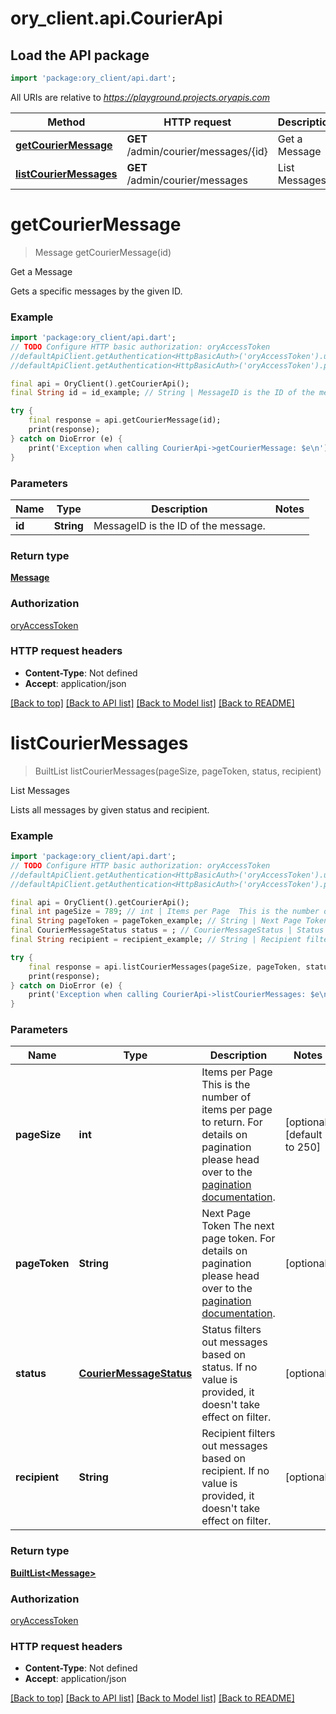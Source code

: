 # ory_client.api.CourierApi

## Load the API package
```dart
import 'package:ory_client/api.dart';
```

All URIs are relative to *https://playground.projects.oryapis.com*

Method | HTTP request | Description
------------- | ------------- | -------------
[**getCourierMessage**](CourierApi.md#getcouriermessage) | **GET** /admin/courier/messages/{id} | Get a Message
[**listCourierMessages**](CourierApi.md#listcouriermessages) | **GET** /admin/courier/messages | List Messages


# **getCourierMessage**
> Message getCourierMessage(id)

Get a Message

Gets a specific messages by the given ID.

### Example
```dart
import 'package:ory_client/api.dart';
// TODO Configure HTTP basic authorization: oryAccessToken
//defaultApiClient.getAuthentication<HttpBasicAuth>('oryAccessToken').username = 'YOUR_USERNAME'
//defaultApiClient.getAuthentication<HttpBasicAuth>('oryAccessToken').password = 'YOUR_PASSWORD';

final api = OryClient().getCourierApi();
final String id = id_example; // String | MessageID is the ID of the message.

try {
    final response = api.getCourierMessage(id);
    print(response);
} catch on DioError (e) {
    print('Exception when calling CourierApi->getCourierMessage: $e\n');
}
```

### Parameters

Name | Type | Description  | Notes
------------- | ------------- | ------------- | -------------
 **id** | **String**| MessageID is the ID of the message. | 

### Return type

[**Message**](Message.md)

### Authorization

[oryAccessToken](../README.md#oryAccessToken)

### HTTP request headers

 - **Content-Type**: Not defined
 - **Accept**: application/json

[[Back to top]](#) [[Back to API list]](../README.md#documentation-for-api-endpoints) [[Back to Model list]](../README.md#documentation-for-models) [[Back to README]](../README.md)

# **listCourierMessages**
> BuiltList<Message> listCourierMessages(pageSize, pageToken, status, recipient)

List Messages

Lists all messages by given status and recipient.

### Example
```dart
import 'package:ory_client/api.dart';
// TODO Configure HTTP basic authorization: oryAccessToken
//defaultApiClient.getAuthentication<HttpBasicAuth>('oryAccessToken').username = 'YOUR_USERNAME'
//defaultApiClient.getAuthentication<HttpBasicAuth>('oryAccessToken').password = 'YOUR_PASSWORD';

final api = OryClient().getCourierApi();
final int pageSize = 789; // int | Items per Page  This is the number of items per page to return. For details on pagination please head over to the [pagination documentation](https://www.ory.sh/docs/ecosystem/api-design#pagination).
final String pageToken = pageToken_example; // String | Next Page Token  The next page token. For details on pagination please head over to the [pagination documentation](https://www.ory.sh/docs/ecosystem/api-design#pagination).
final CourierMessageStatus status = ; // CourierMessageStatus | Status filters out messages based on status. If no value is provided, it doesn't take effect on filter.
final String recipient = recipient_example; // String | Recipient filters out messages based on recipient. If no value is provided, it doesn't take effect on filter.

try {
    final response = api.listCourierMessages(pageSize, pageToken, status, recipient);
    print(response);
} catch on DioError (e) {
    print('Exception when calling CourierApi->listCourierMessages: $e\n');
}
```

### Parameters

Name | Type | Description  | Notes
------------- | ------------- | ------------- | -------------
 **pageSize** | **int**| Items per Page  This is the number of items per page to return. For details on pagination please head over to the [pagination documentation](https://www.ory.sh/docs/ecosystem/api-design#pagination). | [optional] [default to 250]
 **pageToken** | **String**| Next Page Token  The next page token. For details on pagination please head over to the [pagination documentation](https://www.ory.sh/docs/ecosystem/api-design#pagination). | [optional] 
 **status** | [**CourierMessageStatus**](.md)| Status filters out messages based on status. If no value is provided, it doesn't take effect on filter. | [optional] 
 **recipient** | **String**| Recipient filters out messages based on recipient. If no value is provided, it doesn't take effect on filter. | [optional] 

### Return type

[**BuiltList&lt;Message&gt;**](Message.md)

### Authorization

[oryAccessToken](../README.md#oryAccessToken)

### HTTP request headers

 - **Content-Type**: Not defined
 - **Accept**: application/json

[[Back to top]](#) [[Back to API list]](../README.md#documentation-for-api-endpoints) [[Back to Model list]](../README.md#documentation-for-models) [[Back to README]](../README.md)

